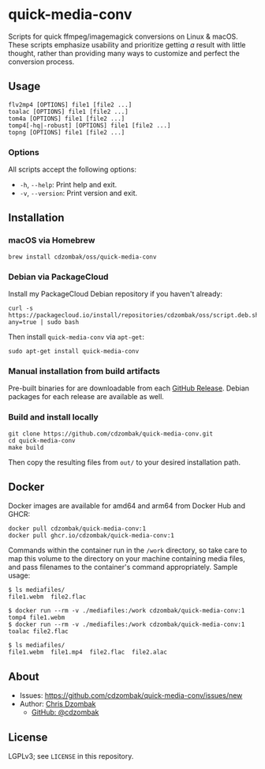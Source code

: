 # quick-media-conv

Scripts for quick ffmpeg/imagemagick conversions on Linux & macOS. These scripts emphasize usability and prioritize getting _a_ result with little thought, rather than providing many ways to customize and perfect the conversion process.

## Usage

```text
flv2mp4 [OPTIONS] file1 [file2 ...]
toalac [OPTIONS] file1 [file2 ...]
tom4a [OPTIONS] file1 [file2 ...]
tomp4[-hq|-robust] [OPTIONS] file1 [file2 ...]
topng [OPTIONS] file1 [file2 ...]
```

### Options

All scripts accept the following options:

- `-h`, `--help`: Print help and exit.
- `-v`, `--version`: Print version and exit.

## Installation

### macOS via Homebrew

```shell
brew install cdzombak/oss/quick-media-conv
```

### Debian via PackageCloud

Install my PackageCloud Debian repository if you haven't already:
```shell
curl -s https://packagecloud.io/install/repositories/cdzombak/oss/script.deb.sh?any=true | sudo bash
```

Then install `quick-media-conv` via `apt-get`:
```shell
sudo apt-get install quick-media-conv
```

### Manual installation from build artifacts

Pre-built binaries for are downloadable from each [GitHub Release](https://github.com/cdzombak/quick-media-conv/releases). Debian packages for each release are available as well.

### Build and install locally

```shell
git clone https://github.com/cdzombak/quick-media-conv.git
cd quick-media-conv
make build
```

Then copy the resulting files from `out/` to your desired installation path.

## Docker

Docker images are available for amd64 and arm64 from Docker Hub and GHCR:

```shell
docker pull cdzombak/quick-media-conv:1
docker pull ghcr.io/cdzombak/quick-media-conv:1
```

Commands within the container run in the `/work` directory, so take care to map this volume to the directory on your machine containing media files, and pass filenames to the container's command appropriately. Sample usage:

```text
$ ls mediafiles/
file1.webm  file2.flac

$ docker run --rm -v ./mediafiles:/work cdzombak/quick-media-conv:1 tomp4 file1.webm
$ docker run --rm -v ./mediafiles:/work cdzombak/quick-media-conv:1 toalac file2.flac

$ ls mediafiles/
file1.webm  file1.mp4  file2.flac  file2.alac
```

## About

- Issues: https://github.com/cdzombak/quick-media-conv/issues/new
- Author: [Chris Dzombak](https://www.dzombak.com)
    - [GitHub: @cdzombak](https://www.github.com/cdzombak)

## License

LGPLv3; see `LICENSE` in this repository.
